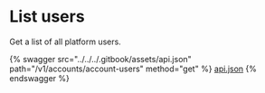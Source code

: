 # List users

Get a list of all platform users.

{% swagger src="../../../.gitbook/assets/api.json" path="/v1/accounts/account-users" method="get" %}
[api.json](../../../.gitbook/assets/api.json)
{% endswagger %}
